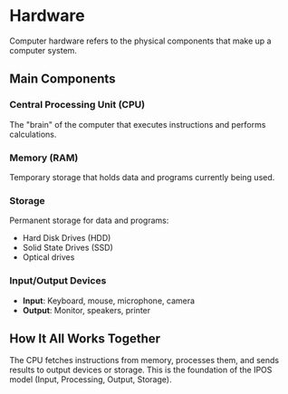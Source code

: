 # Hardware

Computer hardware refers to the physical components that make up a computer system.

## Main Components

### Central Processing Unit (CPU)
The "brain" of the computer that executes instructions and performs calculations.

### Memory (RAM)
Temporary storage that holds data and programs currently being used.

### Storage
Permanent storage for data and programs:
- Hard Disk Drives (HDD)
- Solid State Drives (SSD)
- Optical drives

### Input/Output Devices
- **Input**: Keyboard, mouse, microphone, camera
- **Output**: Monitor, speakers, printer

## How It All Works Together

The CPU fetches instructions from memory, processes them, and sends results to output devices or storage. This is the foundation of the IPOS model (Input, Processing, Output, Storage).
